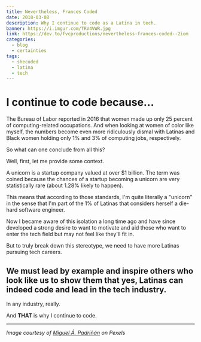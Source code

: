 ```yaml
---
title: Nevertheless, Frances Coded
date: 2018-03-08
description: Why I continue to code as a Latina in tech.
banner: https://i.imgur.com/TRV4VWR.jpg
link: https://dev.to/fvcproductions/nevertheless-frances-coded--2iom
categories:
  - blog
  - certainties
tags:
  - shecoded
  - latina
  - tech
---
```


# I continue to code because...

The Bureau of Labor reported in 2016 that women made up only 25 percent of computing-related occupations. And when looking at women of color like myself, the numbers become even more ridiculously dismal with Latinas and Black women holding only 1% and 3% of computing jobs, respectively.

So what can one conclude from all this?

Well, first, let me provide some context.

A unicorn is a startup company valued at over $1 billion. The term was coined because the chances of a startup becoming a unicorn are very statistically rare (about 1.28% likely to happen).

This means that according to those standards, I'm quite literally a "unicorn" in the sense that I'm part of the 1% of Latinas that considers herself a die-hard software engineer.

Now I became aware of this isolation a long time ago and have since developed a strong desire to want to motivate and aid those who want to enter the tech field but may not feel like they'll fit in.

But to truly break down this stereotype, we need to have more Latinas pursuing tech careers.

## We must lead by example and inspire others who look like us to show them that yes, Latinas can indeed code and lead in the tech industry.

In any industry, really.

And **THAT** is why I continue to code.

---

_Image courtesy of [Miguel Á. Padriñán](https://www.pexels.com/u/padrinan/) on Pexels_
